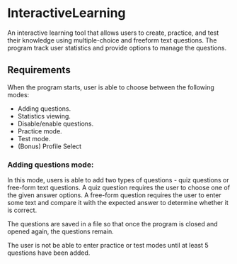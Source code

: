 # InteractiveLearning
An interactive learning tool that allows users to create, practice, and test their knowledge using multiple-choice and freeform text questions. The program track user statistics and provide options to manage the questions.
## Requirements
When the program starts, user is able to choose between the following modes:
* Adding questions.
* Statistics viewing.
* Disable/enable questions.
* Practice mode.
* Test mode.
* (Bonus) Profile Select
### Adding questions mode:
In this mode, users is able to add two types of questions - quiz questions or free-form text questions. A quiz question requires the user to choose one of the given answer options. A free-form question requires the user to enter some text and compare it with the expected answer to determine whether it is correct.

The questions are saved in a file so that once the program is closed and opened again, the questions remain.

The user is not be able to enter practice or test modes until at least 5 questions have been added.

